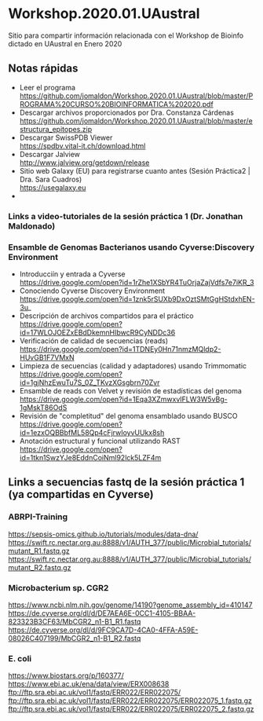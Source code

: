 # Workshop.2020.01.UAustral
Sitio para compartir información relacionada con el Workshop de Bioinfo dictado en UAustral en Enero 2020

## Notas rápidas

* Leer el programa  
https://github.com/jomaldon/Workshop.2020.01.UAustral/blob/master/PROGRAMA%20CURSO%20BIOINFORMATICA%202020.pdf  
* Descargar archivos proporcionados por Dra. Constanza Cárdenas  
https://github.com/jomaldon/Workshop.2020.01.UAustral/blob/master/estructura_epitopes.zip  
* Descargar SwissPDB Viewer  
https://spdbv.vital-it.ch/download.html  
* Descargar Jalview  
http://www.jalview.org/getdown/release  
* Sitio web Galaxy (EU) para registrarse cuanto antes (Sesión Práctica2 | Dra. Sara Cuadros)  
https://usegalaxy.eu  
* 


### Links a video-tutoriales de la sesión práctica 1 (Dr. Jonathan Maldonado)
### Ensamble de Genomas Bacterianos usando Cyverse:Discovery Environment
* Introducciín y entrada a Cyverse  
https://drive.google.com/open?id=1rZhe1XSbYR4TuOrjaZajVdfs7e7iKR_3
* Conociendo Cyverse Discovery Environment  
https://drive.google.com/open?id=1znk5rSUXb9DxOztSMtGgHStdxhEN-3u_
* Descripción de archivos compartidos para el práctico  
https://drive.google.com/open?id=17WLOJOEZxEBdDkemnHIbwcR9CyNDDc36
* Verificación de calidad de secuencias (reads)  
https://drive.google.com/open?id=1TDNEy0Hn71nmzMQldp2-HUvGB1F7VMxN
* Limpieza de secuencias (calidad y adaptadores) usando Trimmomatic  
https://drive.google.com/open?id=1gjNhzEwuTu7S_0Z_TKvzXGsgbrn70Zvr
* Ensamble de reads con Velvet y revisión de estadísticas del genoma  
https://drive.google.com/open?id=1Eqa3XZmwxvIFLW3W5vBg-1gMskT86OdS
* Revisión de "completitud" del genoma ensamblado usando BUSCO  
https://drive.google.com/open?id=1ezxOQBBbfML58Qp4cFjrwIoyvUUkx8sh
* Anotación estructural y funcional utilizando RAST  
https://drive.google.com/open?id=1tkn1SwzYJe8EddnCoiNml92lck5LZF4m


## Links a secuencias fastq de la sesión práctica 1 (ya compartidas en Cyverse)

### ABRPI-Training
https://sepsis-omics.github.io/tutorials/modules/data-dna/  
https://swift.rc.nectar.org.au:8888/v1/AUTH_377/public/Microbial_tutorials/mutant_R1.fastq.gz  
https://swift.rc.nectar.org.au:8888/v1/AUTH_377/public/Microbial_tutorials/mutant_R2.fastq.gz  

### Microbacterium sp. CGR2
https://www.ncbi.nlm.nih.gov/genome/14190?genome_assembly_id=410147  
https://de.cyverse.org/dl/d/DE7AEA6E-0CC1-4105-BBAA-823323B3CF63/MbCGR2_n1-B1_R1.fastq  
https://de.cyverse.org/dl/d/9FC9CA7D-4CA0-4FFA-A59E-08026C407199/MbCGR2_n1-B1_R2.fastq

### E. coli
https://www.biostars.org/p/160377/  
https://www.ebi.ac.uk/ena/data/view/ERX008638  
ftp://ftp.sra.ebi.ac.uk/vol1/fastq/ERR022/ERR022075/  
ftp://ftp.sra.ebi.ac.uk/vol1/fastq/ERR022/ERR022075/ERR022075_1.fastq.gz  
ftp://ftp.sra.ebi.ac.uk/vol1/fastq/ERR022/ERR022075/ERR022075_2.fastq.gz  
